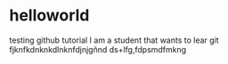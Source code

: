 # helloworld
testing github tutorial
I am a student that wants to lear git
fjknfkdnknkdlnknfdjnjgñnd
ds+lfg,fdpsmdfmkng
